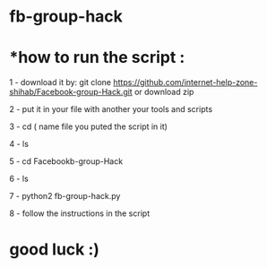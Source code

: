 # fb-group-hack

# *how to run the script :  

1 - download it by: git clone https://github.com/internet-help-zone-shihab/Facebook-group-Hack.git
or download zip 

2 - put it in your file with another your tools and scripts 

3 - cd ( name file you puted the script in it) 

4 - ls 

5 - cd Facebookb-group-Hack

6 - ls 

7 - python2 fb-group-hack.py 

8 - follow the instructions in the script

# good luck  :)
